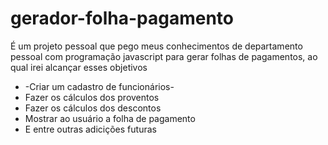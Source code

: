 # gerador-folha-pagamento
É um projeto pessoal que pego meus conhecimentos de departamento pessoal com programação javascript para gerar folhas de pagamentos, ao qual irei alcançar esses objetivos

* -Criar um cadastro de funcionários-
* Fazer os cálculos dos proventos
* Fazer os cálculos dos descontos
* Mostrar ao usuário a folha de pagamento
* E entre outras adicições futuras
